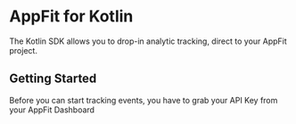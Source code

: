 # AppFit for Kotlin

The Kotlin SDK allows you to drop-in analytic tracking, direct to your AppFit project.

## Getting Started

Before you can start tracking events, you have to grab your API Key from your AppFit Dashboard
